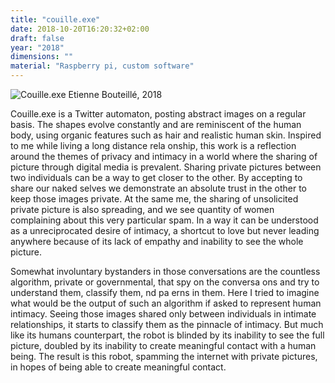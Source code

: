 ```yaml
---
title: "couille.exe"
date: 2018-10-20T16:20:32+02:00
draft: false
year: "2018"
dimensions: ""
material: "Raspberry pi, custom software"
---
```


![Couille.exe Etienne Bouteillé, 2018](/img/couille_screen_2.jpg)

Couille.exe is a Twitter automaton, posting abstract images on a regular basis. The shapes evolve constantly and are reminiscent of the human body, using organic features such as hair and realistic human skin. Inspired to me while living a long distance rela onship, this work is a reflection around the themes of privacy and intimacy in a world where the sharing of picture through digital media is prevalent. Sharing private pictures between two individuals can be a way to get closer to the other. By accepting to share our naked selves we demonstrate an absolute trust in the other to keep those images private. At the same me, the sharing of unsolicited private picture is also spreading, and we see quantity of women complaining about this very particular spam. In a way it can be understood as a unreciprocated desire of intimacy, a shortcut to love but never leading anywhere because of its lack of empathy and inability to see the whole picture.
					
Somewhat involuntary bystanders in those conversations are the countless algorithm, private or governmental, that spy on the conversa ons and try to understand them, classify them, nd pa erns in them. Here I tried to imagine what would be the output of such an algorithm if asked to represent human intimacy. Seeing those images shared only between individuals in intimate relationships, it starts to classify them as the pinnacle of intimacy. But much like its humans counterpart, the robot is blinded by its inability to see the full picture, doubled by its inability to create meaningful contact with a human being. The result is this robot, spamming the internet with private pictures, in hopes of being able to create meaningful contact.
